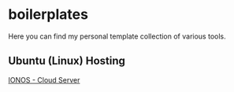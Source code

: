 # boilerplates
Here you can find my personal template collection of various tools.

## Ubuntu (Linux) Hosting
[IONOS - Cloud Server](https://www.ionos.de/cloud/cloud-server?ar=1#packages)

